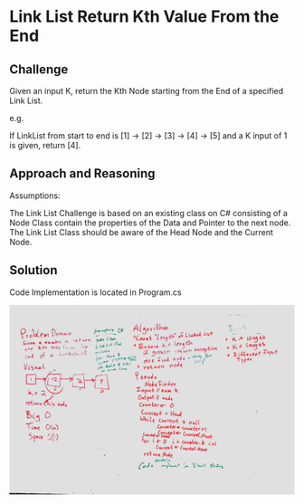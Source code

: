 # Link List Return Kth Value From the End

## Challenge

Given an input K, return the Kth Node starting from the End of a specified Link List.

e.g.

If LinkList from start to end is [1] -> [2] -> [3] -> [4] -> [5] and a K input of 1 is given, return [4]. 

## Approach and Reasoning

Assumptions:

The Link List Challenge is based on an existing class on C# consisting of a Node Class
contain the properties of the Data and Pointer to the next node.
The Link List Class should be aware of the Head Node and the Current Node.

## Solution

Code Implementation is located in Program.cs

![Console](../../assets/ll_kth_from_end.jpg?raw=true "Output")